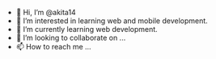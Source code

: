 - 👋 Hi, I’m @akita14
- 👀 I’m interested in learning web and mobile development.
- 🌱 I’m currently learning web development.
- 💞️ I’m looking to collaborate on ...
- 📫 How to reach me ...

<!---
akita14/akita14 is a ✨ special ✨ repository because its `README.md` (this file) appears on your GitHub profile.
You can click the Preview link to take a look at your changes.
--->
